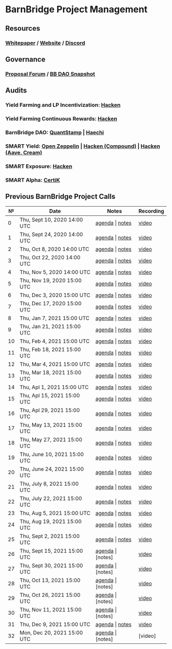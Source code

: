 # **BarnBridge Project Management**

## **Resources**
### [Whitepaper](https://github.com/BarnBridge/BarnBridge-Whitepaper) / [Website](https://barnbridge.com/) / [Discord](https://discord.gg/s9Z6HJH)

## **Governance**
### [Proposal Forum](https://forum.barnbridge.com/) / [BB DAO Snapshot](https://signal.barnbridge.com/)

## **Audits**
### Yield Farming and LP Incentivization: [Hacken](https://github.com/BarnBridge/BarnBridge-PM/blob/master/audits/BarnBridge%20Yield%20Farming%20audit%20by%20Hacken.pdf)
### Yield Farming Continuous Rewards: [Hacken](https://github.com/BarnBridge/BarnBridge-PM/blob/master/audits/BarnBridge%20Yield%20Farming%20Continuous%20audit%20by%20Hacken.pdf)
### BarnBridge DAO: [QuantStamp](https://github.com/BarnBridge/BarnBridge-PM/blob/master/audits/BarnBridge%20DAO%20audit%20by%20Quanstamp.pdf) | [Haechi](https://github.com/BarnBridge/BarnBridge-PM/blob/master/audits/BarnBridge%20DAO%20audit%20by%20Haechi.pdf)
### SMART Yield: [Open Zeppelin](https://github.com/BarnBridge/BarnBridge-PM/blob/master/audits/BarnBridge%20SMART%20Yield%20audit%20by%20Open%20Zeppelin.pdf) | [Hacken (Compound)](https://github.com/BarnBridge/BarnBridge-PM/blob/master/audits/BarnBridge%20SMART%20Yield%20(compound)%20audit%20by%20Hacken.pdf) | [Hacken (Aave, Cream)](https://github.com/BarnBridge/BarnBridge-PM/blob/master/audits/BarnBridge%20SMART%20Yield%20(aave%2Bcream)%20audit%20by%20Hacken.pdf)
### SMART Exposure: [Hacken](https://github.com/BarnBridge/BarnBridge-PM/blob/master/audits/BarnBridge%20SMART%20Exposure%20audit%20by%20Hacken.pdf)
### SMART Alpha: [CertiK](https://github.com/BarnBridge/BarnBridge-PM/blob/master/audits/BarnBridge%20SMART%20Alpha%20audit%20by%20Certik.pdf)


## Previous BarnBridge Project Calls

 №  | Date                             | Notes          | Recording            |
--- | -------------------------------- | -------------- | -------------------- |
 0  | Thu, Sept 10, 2020 14:00 UTC       | [agenda](https://github.com/BarnBridge/BarnBridge-PM/issues/1) \| [notes](https://github.com/BarnBridge/BarnBridge-PM/blob/master/BB-Project-calls/call_000.md)     | [video](https://youtu.be/Q3N1o2W6-CM) |
 1  | Thu, Sept 24, 2020 14:00 UTC       | [agenda](https://github.com/BarnBridge/BarnBridge-PM/issues/3) \| [notes](https://github.com/BarnBridge/BarnBridge-PM/blob/master/BB-Project-calls/call_001.md)     | [video](https://youtu.be/T2mtewbFmq4) |
 2  | Thu, Oct 8, 2020 14:00 UTC       | [agenda](https://github.com/BarnBridge/BarnBridge-PM/issues/4) \| [notes](https://github.com/BarnBridge/BarnBridge-PM/blob/master/BB-Project-calls/call_002.md)     | [video](https://youtu.be/E1BIXjJ8Zqo) |
 3  | Thu, Oct 22, 2020 14:00 UTC       | [agenda](https://github.com/BarnBridge/BarnBridge-PM/issues/5) \| [notes](https://github.com/BarnBridge/BarnBridge-PM/blob/master/BB-Project-calls/call_003.md)     | [video](https://youtu.be/F2ourmSS3NA) | 
 4  | Thu, Nov 5, 2020 14:00 UTC       | [agenda](https://github.com/BarnBridge/BarnBridge-PM/issues/6) \| [notes](https://github.com/BarnBridge/BarnBridge-PM/blob/master/BB-Project-calls/call_004.md)     | [video](https://youtu.be/A_ekgo85kE8) | 
 5  | Thu, Nov 19, 2020 15:00 UTC       | [agenda](https://github.com/BarnBridge/BarnBridge-PM/issues/7) \| [notes](https://github.com/BarnBridge/BarnBridge-PM/blob/master/BB-Project-calls/call_005.md)     | [video](https://youtu.be/Zu372iqTrvI) |  
 6  | Thu, Dec 3, 2020 15:00 UTC       | [agenda](https://github.com/BarnBridge/BarnBridge-PM/issues/8) \| [notes](https://github.com/BarnBridge/BarnBridge-PM/blob/master/BB-Project-calls/call_006.md)     | [video](https://youtu.be/-skbfvP8S8s) |   
 7  | Thu, Dec 17, 2020 15:00 UTC       | [agenda](https://github.com/BarnBridge/BarnBridge-PM/issues/10) \| [notes](https://github.com/BarnBridge/BarnBridge-PM/blob/master/BB-Project-calls/call_007.md)     | [video](https://youtu.be/fcgkyIF4iQM) |   
 8  | Thu, Jan 7, 2021 15:00 UTC       | [agenda](https://github.com/BarnBridge/BarnBridge-PM/issues/11) \| [notes](https://github.com/BarnBridge/BarnBridge-PM/blob/master/BB-Project-calls/call_008.md)     | [video](https://youtu.be/MZsCqMeeWaM) |   
 9  | Thu, Jan 21, 2021 15:00 UTC       | [agenda](https://github.com/BarnBridge/BarnBridge-PM/issues/13) \| [notes](https://github.com/BarnBridge/BarnBridge-PM/blob/master/BB-Project-calls/call_009.md)     | [video](https://youtu.be/qP4SSKuDFOs) |   
 10  | Thu, Feb 4, 2021 15:00 UTC       | [agenda](https://github.com/BarnBridge/BarnBridge-PM/issues/15) \| [notes](https://github.com/BarnBridge/BarnBridge-PM/blob/master/BB-Project-calls/call_010.md)     | [video](https://youtu.be/MsVhLDbkWsI) |   
 11  | Thu, Feb 18, 2021 15:00 UTC       | [agenda](https://github.com/BarnBridge/BarnBridge-PM/issues/17) \| [notes](https://github.com/BarnBridge/BarnBridge-PM/blob/master/BB-Project-calls/call_011.md)     | [video](https://youtu.be/ZTXCwv5D0IU) |  
 12  | Thu, Mar 4, 2021 15:00 UTC       | [agenda](https://github.com/BarnBridge/BarnBridge-PM/issues/19) \| [notes](https://github.com/BarnBridge/BarnBridge-PM/blob/master/BB-Project-calls/call_012.md)     | [video](https://youtu.be/BOaQjcWRqjI) |  
 13  | Thu, Mar 18, 2021 15:00 UTC       | [agenda](https://github.com/BarnBridge/BarnBridge-PM/issues/21) \| [notes](https://github.com/BarnBridge/BarnBridge-PM/blob/master/BB-Project-calls/call_013.md)     | [video](https://www.youtube.com/watch?v=ZyrHf_VIygA&t=8s) |  
 14  | Thu, Apl 1, 2021 15:00 UTC       | [agenda](https://github.com/BarnBridge/BarnBridge-PM/issues/23) \| [notes](https://github.com/BarnBridge/BarnBridge-PM/blob/master/BB-Project-calls/call_014.md)     | [video](https://youtu.be/3iA3uQqp-t4) |  
 15  | Thu, Apl 15, 2021 15:00 UTC       | [agenda](https://github.com/BarnBridge/BarnBridge-PM/issues/25) \| [notes](https://github.com/BarnBridge/BarnBridge-PM/blob/master/BB-Project-calls/call_015.md)     | [video](https://www.youtube.com/watch?v=_QIrenVqreo) | 
 16  | Thu, Apl 29, 2021 15:00 UTC       | [agenda](https://github.com/BarnBridge/BarnBridge-PM/issues/27) \| [notes](https://github.com/BarnBridge/BarnBridge-PM/blob/master/BB-Project-calls/call_016.md)     | [video](https://www.youtube.com/watch?v=DgTUvvK4vt0) | 
 17  | Thu, May 13, 2021 15:00 UTC       | [agenda](https://github.com/BarnBridge/BarnBridge-PM/issues/28) \| [notes](https://github.com/BarnBridge/BarnBridge-PM/blob/master/BB-Project-calls/call_017.md)     | [video](https://www.youtube.com/watch?v=eBbDtDl2p3A) | 
 18  | Thu, May 27, 2021 15:00 UTC       | [agenda](https://github.com/BarnBridge/BarnBridge-PM/issues/31) \| [notes](https://github.com/BarnBridge/BarnBridge-PM/blob/master/BB-Project-calls/call_018.md)     | [video](https://youtu.be/5GkPZjRZOAE) | 
 19  | Thu, June 10, 2021 15:00 UTC       | [agenda](https://github.com/BarnBridge/BarnBridge-PM/issues/33) \| [notes](https://github.com/BarnBridge/BarnBridge-PM/blob/master/BB-Project-calls/call_019.md)     | [video](https://www.youtube.com/watch?v=4dMYdgv8-PY) | 
 20  | Thu, June 24, 2021 15:00 UTC       | [agenda](https://github.com/BarnBridge/BarnBridge-PM/issues/35) \| [notes](https://github.com/BarnBridge/BarnBridge-PM/blob/master/BB-Project-calls/call_020.md)     | [video](https://www.youtube.com/watch?v=eR_FLOH956E) | 
 21  | Thu, July 8, 2021 15:00 UTC       | [agenda](https://github.com/BarnBridge/BarnBridge-PM/issues/37) \| [notes](https://github.com/BarnBridge/BarnBridge-PM/blob/master/BB-Project-calls/call_021.md)     | [video](https://youtu.be/9DCZE4b-2Hc) | 
 22  | Thu, July 22, 2021 15:00 UTC       | [agenda](https://github.com/BarnBridge/BarnBridge-PM/issues/39) \| [notes](https://github.com/BarnBridge/BarnBridge-PM/blob/master/BB-Project-calls/call_022.md)     | [video](https://youtu.be/jpY00FyNY5Q) | 
 23  | Thu, Aug 5, 2021 15:00 UTC       | [agenda](https://github.com/BarnBridge/BarnBridge-PM/issues/42) \| [notes](https://github.com/BarnBridge/BarnBridge-PM/blob/master/BB-Project-calls/call_023.md)     | [video](https://youtu.be/7cqnKg__dp8) | 
 24  | Thu, Aug 19, 2021 15:00 UTC       | [agenda](https://github.com/BarnBridge/BarnBridge-PM/issues/46) \| [notes](https://github.com/BarnBridge/BarnBridge-PM/blob/master/BB-Project-calls/call_024.md)     | [video](https://youtu.be/s1p0JXutaVg) | 
 25  | Thu, Sept 2, 2021 15:00 UTC       | [agenda](https://github.com/BarnBridge/BarnBridge-PM/issues/47) \| [notes](https://github.com/BarnBridge/BarnBridge-PM/blob/master/BB-Project-calls/call_025.md)     | [video](https://youtu.be/E0nlS9S8VGA) | 
 26  | Thu, Sept 15, 2021 15:00 UTC       | [agenda](https://github.com/BarnBridge/BarnBridge-PM/issues/50) \| [notes]     | [video](https://youtu.be/ajQrc3FFOsk) | 
 27  | Thu, Sept 30, 2021 15:00 UTC       | [agenda](https://github.com/BarnBridge/BarnBridge-PM/issues/51) \| [notes]     | [video](https://www.youtube.com/watch?v=gqHJGY69jZs) | 
 28  | Thu, Oct 13, 2021 15:00 UTC       | [agenda](https://github.com/BarnBridge/BarnBridge-PM/issues/52) \| [notes]     | [video](https://www.youtube.com/watch?v=2Y3Gqf_gfmc) | 
 29  | Thu, Oct 26, 2021 15:00 UTC       | [agenda](https://github.com/BarnBridge/BarnBridge-PM/issues/53) \| [notes]     | [video](https://www.youtube.com/watch?v=JqFCCp8BEFU) | 
 30  | Thu, Nov 11, 2021 15:00 UTC       | [agenda](https://github.com/BarnBridge/BarnBridge-PM/issues/54) \| [notes]     | [video](https://www.youtube.com/watch?v=xpvHD8edy3A) | 
 31  | Thu, Dec 9, 2021 15:00 UTC       | [agenda](https://github.com/BarnBridge/BarnBridge-PM/issues/55) \| [notes](https://github.com/BarnBridge/BarnBridge-PM/blob/master/BB-Project-calls/call_031.md)     | [video](https://www.youtube.com/watch?v=g72TmTZi94A) |  
 32  | Mon, Dec 20, 2021 15:00 UTC       | [agenda](https://github.com/BarnBridge/BarnBridge-PM/issues/55) \| [notes]     | [video] |  

